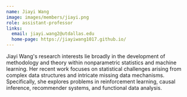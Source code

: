 ```yaml
---
name: Jiayi Wang
image: images/members/jiayi.png
role: assistant-professor
links:
  email: jiayi.wang2@utdallas.edu
  home-page: https://jiayiwang1017.github.io/
---
```


Jiayi Wang's research interests lie broadly in the development of methodology and theory within nonparametric statistics and machine learning. Her recent work focuses on statistical challenges arising from complex data structures and intricate missing data mechanisms. Specifically, she explores problems in reinforcement learning, causal inference, recommender systems, and functional data analysis.
